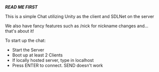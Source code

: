 **_READ ME FIRST_**

This is a simple Chat utilizing Unity as the client and SDLNet on the server

We also have fancy features such as /nick for nickname changes and... that's about it!

To start up the chat:
- Start the Server
- Boot up at least 2 Clients
- If locally hosted server, type in localhost
- Press ENTER to connect. SEND doesn't work
